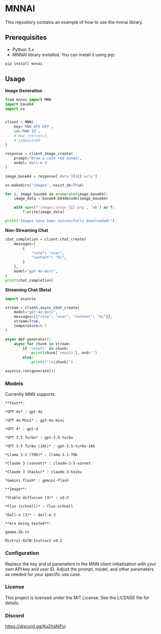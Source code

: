 # MNNAI

This repository contains an example of how to use the mnnai library.

## Prerequisites

- Python 3.x
- MNNAI library installed. You can install it using pip:

```bash
pip install mnnai
```

## Usage

**Image Generation**

```python
from mnnai import MNN
import base64
import os


client = MNN(
    key='MNN API KEY',
    id='MNN ID',
    # max_retries=2, 
    # timeout=60
)

response = client.Image_create(
    prompt="Draw a cute red panda",
    model='dall-e-3'
)

image_base64 = response['data'][0]['urls']

os.makedirs('images', exist_ok=True)

for i, image_base64 in enumerate(image_base64):
    image_data = base64.b64decode(image_base64)

    with open(f'images/image_{i}.png', 'wb') as f:
        f.write(image_data)

print("Images have been successfully downloaded!")
```

**Non-Streaming Chat**

```python
chat_completion = client.chat_create(
    messages=[
        {
            "role": "user",
            "content": "Hi",
        }
    ],
    model="gpt-4o-mini",
)
print(chat_completion)
```

**Streaming Chat (Beta)**

```python
import asyncio

stream = client.async_chat_create(
    model="gpt-4o-mini",
    messages=[{"role": "user", "content": "Hi"}],
    stream=True,
    temperature=0.5
)

async def generate():
    async for chunk in stream:
        if 'result' in chunk:
            print(chunk['result'], end='')
        else:
            print(f"\n{chunk}")

asyncio.run(generate())
```


### Models

Currently MNN supports:

```1c
**Text**:

*GPT 4o* : gpt-4o

*GPT 4o Mini* : gpt-4o-mini

*GPT 4* : gpt-4

*GPT 3.5 Turbo* : gpt-3.5-turbo

*GPT 3.5 Turbo (16k)* : gpt-3.5-turbo-16k

*Llama 3.1 (70b)* : llama-3.1-70b

*Claude 3 (sonnet)* : claude-3-5-sonnet

*Claude 3 (haiku)* : claude-3-haiku

*Gemini flash* : gemini-flash

**Image**:

*Stable diffusion (3)* : sd-3

*Flux (schnell)* : flux-schnell

*Dall-e (3)* : dall-e-3

**Are being tested**:

gemma-2b-it

Mixtral-8x7B-Instruct-v0.1
```



### Configuration
Replace the key and id parameters in the MNN client initialization with your own API key and user ID.
Adjust the prompt, model, and other parameters as needed for your specific use case.

### License
This project is licensed under the MIT License. See the LICENSE file for details.

### Discord 
https://discord.gg/Ku2haNjFvj
